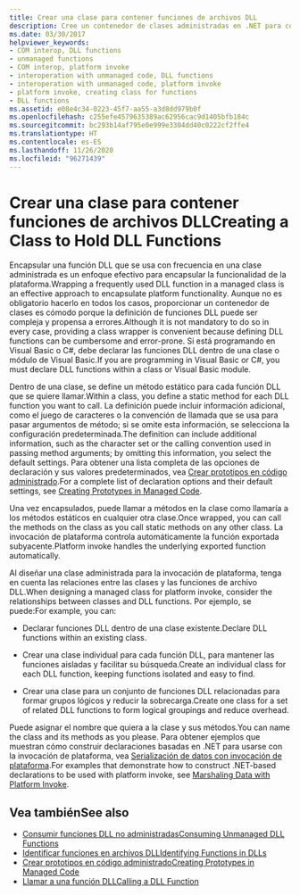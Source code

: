 ```yaml
---
title: Crear una clase para contener funciones de archivos DLL
description: Cree un contenedor de clases administradas en .NET para contener funciones DLL, lo que ayuda a encapsular la funcionalidad de la plataforma.
ms.date: 03/30/2017
helpviewer_keywords:
- COM interop, DLL functions
- unmanaged functions
- COM interop, platform invoke
- interoperation with unmanaged code, DLL functions
- interoperation with unmanaged code, platform invoke
- platform invoke, creating class for functions
- DLL functions
ms.assetid: e08e4c34-0223-45f7-aa55-a3d8dd979b0f
ms.openlocfilehash: c255efe4579635389ac62956cac9d1405bfb184c
ms.sourcegitcommit: bc293b14af795e0e999e3304dd40c0222cf2ffe4
ms.translationtype: HT
ms.contentlocale: es-ES
ms.lasthandoff: 11/26/2020
ms.locfileid: "96271439"
---
```

# <a name="creating-a-class-to-hold-dll-functions"></a><span data-ttu-id="ea614-103">Crear una clase para contener funciones de archivos DLL</span><span class="sxs-lookup"><span data-stu-id="ea614-103">Creating a Class to Hold DLL Functions</span></span>

<span data-ttu-id="ea614-104">Encapsular una función DLL que se usa con frecuencia en una clase administrada es un enfoque efectivo para encapsular la funcionalidad de la plataforma.</span><span class="sxs-lookup"><span data-stu-id="ea614-104">Wrapping a frequently used DLL function in a managed class is an effective approach to encapsulate platform functionality.</span></span> <span data-ttu-id="ea614-105">Aunque no es obligatorio hacerlo en todos los casos, proporcionar un contenedor de clases es cómodo porque la definición de funciones DLL puede ser compleja y propensa a errores.</span><span class="sxs-lookup"><span data-stu-id="ea614-105">Although it is not mandatory to do so in every case, providing a class wrapper is convenient because defining DLL functions can be cumbersome and error-prone.</span></span> <span data-ttu-id="ea614-106">Si está programando en Visual Basic o C#, debe declarar las funciones DLL dentro de una clase o módulo de Visual Basic.</span><span class="sxs-lookup"><span data-stu-id="ea614-106">If you are programming in Visual Basic or C#, you must declare DLL functions within a class or Visual Basic module.</span></span>  
  
 <span data-ttu-id="ea614-107">Dentro de una clase, se define un método estático para cada función DLL que se quiere llamar.</span><span class="sxs-lookup"><span data-stu-id="ea614-107">Within a class, you define a static method for each DLL function you want to call.</span></span> <span data-ttu-id="ea614-108">La definición puede incluir información adicional, como el juego de caracteres o la convención de llamada que se usa para pasar argumentos de método; si se omite esta información, se selecciona la configuración predeterminada.</span><span class="sxs-lookup"><span data-stu-id="ea614-108">The definition can include additional information, such as the character set or the calling convention used in passing method arguments; by omitting this information, you select the default settings.</span></span> <span data-ttu-id="ea614-109">Para obtener una lista completa de las opciones de declaración y sus valores predeterminados, vea [Crear prototipos en código administrado](creating-prototypes-in-managed-code.md).</span><span class="sxs-lookup"><span data-stu-id="ea614-109">For a complete list of declaration options and their default settings, see [Creating Prototypes in Managed Code](creating-prototypes-in-managed-code.md).</span></span>  
  
 <span data-ttu-id="ea614-110">Una vez encapsulados, puede llamar a métodos en la clase como llamaría a los métodos estáticos en cualquier otra clase.</span><span class="sxs-lookup"><span data-stu-id="ea614-110">Once wrapped, you can call the methods on the class as you call static methods on any other class.</span></span> <span data-ttu-id="ea614-111">La invocación de plataforma controla automáticamente la función exportada subyacente.</span><span class="sxs-lookup"><span data-stu-id="ea614-111">Platform invoke handles the underlying exported function automatically.</span></span>  
  
 <span data-ttu-id="ea614-112">Al diseñar una clase administrada para la invocación de plataforma, tenga en cuenta las relaciones entre las clases y las funciones de archivo DLL.</span><span class="sxs-lookup"><span data-stu-id="ea614-112">When designing a managed class for platform invoke, consider the relationships between classes and DLL functions.</span></span> <span data-ttu-id="ea614-113">Por ejemplo, se puede:</span><span class="sxs-lookup"><span data-stu-id="ea614-113">For example, you can:</span></span>  
  
- <span data-ttu-id="ea614-114">Declarar funciones DLL dentro de una clase existente.</span><span class="sxs-lookup"><span data-stu-id="ea614-114">Declare DLL functions within an existing class.</span></span>  
  
- <span data-ttu-id="ea614-115">Crear una clase individual para cada función DLL, para mantener las funciones aisladas y facilitar su búsqueda.</span><span class="sxs-lookup"><span data-stu-id="ea614-115">Create an individual class for each DLL function, keeping functions isolated and easy to find.</span></span>  
  
- <span data-ttu-id="ea614-116">Crear una clase para un conjunto de funciones DLL relacionadas para formar grupos lógicos y reducir la sobrecarga.</span><span class="sxs-lookup"><span data-stu-id="ea614-116">Create one class for a set of related DLL functions to form logical groupings and reduce overhead.</span></span>  
  
 <span data-ttu-id="ea614-117">Puede asignar el nombre que quiera a la clase y sus métodos.</span><span class="sxs-lookup"><span data-stu-id="ea614-117">You can name the class and its methods as you please.</span></span> <span data-ttu-id="ea614-118">Para obtener ejemplos que muestran cómo construir declaraciones basadas en .NET para usarse con la invocación de plataforma, vea [Serialización de datos con invocación de plataforma](marshaling-data-with-platform-invoke.md).</span><span class="sxs-lookup"><span data-stu-id="ea614-118">For examples that demonstrate how to construct .NET-based declarations to be used with platform invoke, see [Marshaling Data with Platform Invoke](marshaling-data-with-platform-invoke.md).</span></span>  
  
## <a name="see-also"></a><span data-ttu-id="ea614-119">Vea también</span><span class="sxs-lookup"><span data-stu-id="ea614-119">See also</span></span>

- [<span data-ttu-id="ea614-120">Consumir funciones DLL no administradas</span><span class="sxs-lookup"><span data-stu-id="ea614-120">Consuming Unmanaged DLL Functions</span></span>](consuming-unmanaged-dll-functions.md)
- [<span data-ttu-id="ea614-121">Identificar funciones en archivos DLL</span><span class="sxs-lookup"><span data-stu-id="ea614-121">Identifying Functions in DLLs</span></span>](identifying-functions-in-dlls.md)
- [<span data-ttu-id="ea614-122">Crear prototipos en código administrado</span><span class="sxs-lookup"><span data-stu-id="ea614-122">Creating Prototypes in Managed Code</span></span>](creating-prototypes-in-managed-code.md)
- [<span data-ttu-id="ea614-123">Llamar a una función DLL</span><span class="sxs-lookup"><span data-stu-id="ea614-123">Calling a DLL Function</span></span>](calling-a-dll-function.md)
